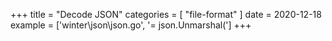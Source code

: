 +++
title = "Decode JSON"
categories = [ "file-format" ]
date = 2020-12-18
example = ['winter\json\json.go', '= json.Unmarshal(']
+++
